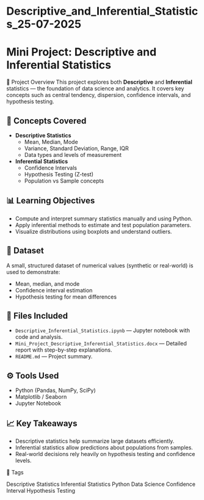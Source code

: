 # Descriptive_and_Inferential_Statistics_25-07-2025
# Mini Project: Descriptive and Inferential Statistics  ## 
📌 Project Overview This project explores both **Descriptive** and **Inferential** statistics — the foundation of data science and analytics.   It covers key concepts such as central tendency, dispersion, confidence intervals, and hypothesis testing.
## 🧠 Concepts Covered
- **Descriptive Statistics**
  - Mean, Median, Mode
  - Variance, Standard Deviation, Range, IQR
  - Data types and levels of measurement
- **Inferential Statistics**
  - Confidence Intervals
  - Hypothesis Testing (Z-test)
  - Population vs Sample concepts

## 📊 Learning Objectives
- Compute and interpret summary statistics manually and using Python.
- Apply inferential methods to estimate and test population parameters.
- Visualize distributions using boxplots and understand outliers.

## 🧾 Dataset
A small, structured dataset of numerical values (synthetic or real-world) is used to demonstrate:
- Mean, median, and mode
- Confidence interval estimation
- Hypothesis testing for mean differences

## 📂 Files Included
- `Descriptive_Inferential_Statistics.ipynb` — Jupyter notebook with code and analysis.
- `Mini_Project_Descriptive_Inferential_Statistics.docx` — Detailed report with step-by-step explanations.
- `README.md` — Project summary.

## ⚙️ Tools Used
- Python (Pandas, NumPy, SciPy)
- Matplotlib / Seaborn
- Jupyter Notebook

## 📈 Key Takeaways
- Descriptive statistics help summarize large datasets efficiently.
- Inferential statistics allow predictions about populations from samples.
- Real-world decisions rely heavily on hypothesis testing and confidence levels.

🔖 Tags

Descriptive Statistics Inferential Statistics Python Data Science Confidence Interval Hypothesis Testing
